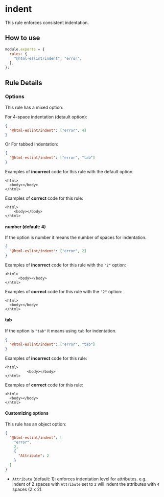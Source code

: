 # indent

This rule enforces consistent indentation.

## How to use

```js,.eslintrc.js
module.exports = {
  rules: {
    "@html-eslint/indent": "error",
  },
};
```

## Rule Details

### Options

This rule has a mixed option:

For 4-space indentation (detault option):

```json
{
  "@html-eslint/indent": ["error", 4]
}
```

Or For tabbed indentation:

```json
{
  "@html-eslint/indent": ["error", "tab"]
}
```

Examples of **incorrect** code for this rule with the default option:

```html,incorrect
<html>
  <body></body>
</html>
```

Examples of **correct** code for this rule:

<!-- prettier-ignore -->
```html,correct
<html>
    <body></body>
</html>
```

#### number (default: 4)

If the option is number it means the number of spaces for indentation.

```json
{
  "@html-eslint/indent": ["error", 2]
}
```

Examples of **incorrect** code for this rule with the `"2"` option:

<!-- prettier-ignore -->
```html,incorrect
<html>
      <body></body>
</html>
```

Examples of **correct** code for this rule with the `"2"` option:

```html,correct
<html>
  <body></body>
</html>
```

#### tab

If the option is `"tab"` it means using `tab` for indentation.

```json
{
  "@html-eslint/indent": ["error", "tab"]
}
```

Examples of **incorrect** code for this rule:

<!-- prettier-ignore -->
```html,incorrect
<html>
          <body></body>
</html>
```

Examples of **correct** code for this rule:

```html,correct
<html>
  <body></body>
</html>
```

#### Customizing options

This rule has an object option:

```json
{
  "@html-eslint/indent": [
    "error",
    2,
    {
      "Attribute": 2
    }
  ]
}
```

- `Attribute` (default: 1): enforces indentation level for attributes. e.g. indent of 2 spaces with `Attribute` set to `2` will indent the attributes with `4` spaces (2 x 2).
